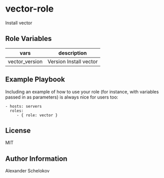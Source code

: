 vector-role
=========

Install vector

Role Variables
--------------

|vars| description|
|--------|---------------|
|vector_version | Version Install vector |

Example Playbook
----------------

Including an example of how to use your role (for instance, with variables passed in as parameters) is always nice for users too:

    - hosts: servers
      roles:
         - { role: vector }

License
-------

MIT

Author Information
------------------

Alexander Schelokov
